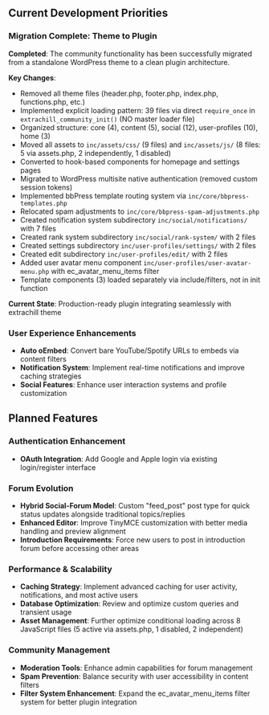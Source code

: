 ## Current Development Priorities

### Migration Complete: Theme to Plugin

**Completed**: The community functionality has been successfully migrated from a standalone WordPress theme to a clean plugin architecture.

**Key Changes**:
- Removed all theme files (header.php, footer.php, index.php, functions.php, etc.)
- Implemented explicit loading pattern: 39 files via direct `require_once` in `extrachill_community_init()` (NO master loader file)
- Organized structure: core (4), content (5), social (12), user-profiles (10), home (3)
- Moved all assets to `inc/assets/css/` (9 files) and `inc/assets/js/` (8 files: 5 via assets.php, 2 independently, 1 disabled)
- Converted to hook-based components for homepage and settings pages
- Migrated to WordPress multisite native authentication (removed custom session tokens)
- Implemented bbPress template routing system via `inc/core/bbpress-templates.php`
- Relocated spam adjustments to `inc/core/bbpress-spam-adjustments.php`
- Created notification system subdirectory `inc/social/notifications/` with 7 files
- Created rank system subdirectory `inc/social/rank-system/` with 2 files
- Created settings subdirectory `inc/user-profiles/settings/` with 2 files
- Created edit subdirectory `inc/user-profiles/edit/` with 2 files
- Added user avatar menu component `inc/user-profiles/user-avatar-menu.php` with ec_avatar_menu_items filter
- Template components (3) loaded separately via include/filters, not in init function

**Current State**: Production-ready plugin integrating seamlessly with extrachill theme 

### User Experience Enhancements
- **Auto oEmbed**: Convert bare YouTube/Spotify URLs to embeds via content filters
- **Notification System**: Implement real-time notifications and improve caching strategies
- **Social Features**: Enhance user interaction systems and profile customization

## Planned Features

### Authentication Enhancement
- **OAuth Integration**: Add Google and Apple login via existing login/register interface

### Forum Evolution
- **Hybrid Social-Forum Model**: Custom "feed_post" post type for quick status updates alongside traditional topics/replies
- **Enhanced Editor**: Improve TinyMCE customization with better media handling and preview alignment
- **Introduction Requirements**: Force new users to post in introduction forum before accessing other areas

### Performance & Scalability
- **Caching Strategy**: Implement advanced caching for user activity, notifications, and most active users
- **Database Optimization**: Review and optimize custom queries and transient usage
- **Asset Management**: Further optimize conditional loading across 8 JavaScript files (5 active via assets.php, 1 disabled, 2 independent)

### Community Management
- **Moderation Tools**: Enhance admin capabilities for forum management
- **Spam Prevention**: Balance security with user accessibility in content filters
- **Filter System Enhancement**: Expand the ec_avatar_menu_items filter system for better plugin integration
